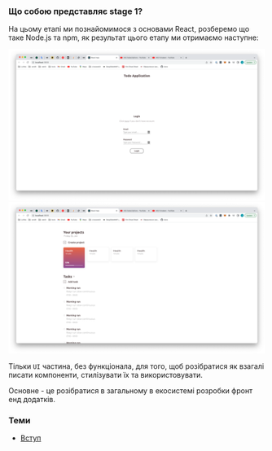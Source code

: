 ### Що собою представляє stage 1?
На цьому етапі ми познайомимося з основами React, розберемо що таке Node.js та npm, як результат цього етапу ми отримаємо наступне:

<img src="./assets/main-1.png">
<img src="./assets/main-2.png">

Тільки `UI` частина, без функціонала, для того, щоб розібратися як взагалі писати компоненти, стилізувати їх та використовувати.

Основне - це розібратися в загальному в екосистемі розробки фронт енд додатків.

### Теми
- [Вступ](./intro.md)
